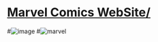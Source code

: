 <h1><a href="https://marvelkg.netlify.app/">Marvel Comics WebSite/</a>
</h1>

#![image](https://user-images.githubusercontent.com/106031957/211624933-2b0a4b6e-62d0-4fef-9220-b65bd19bc50f.png)
#![marvel](https://user-images.githubusercontent.com/106031957/211624236-20895443-a134-4039-80ad-69d2c2d34961.png)
